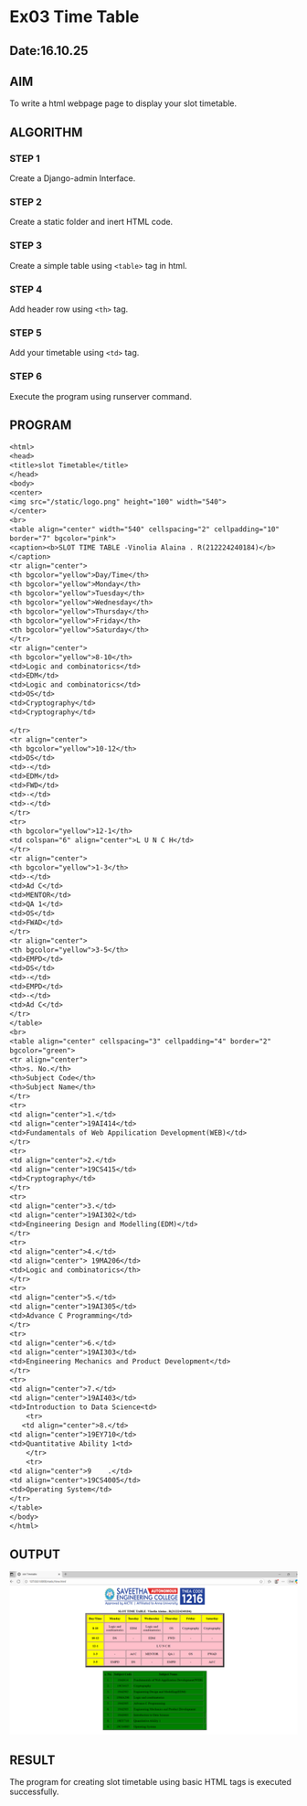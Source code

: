 # Ex03 Time Table

## Date:16.10.25

## AIM
To write a html webpage page to display your slot timetable.

## ALGORITHM
### STEP 1
Create a Django-admin Interface.

### STEP 2
Create a static folder and inert HTML code.

### STEP 3
Create a simple table using ```<table>``` tag in html.

### STEP 4
Add header row using ```<th>``` tag.

### STEP 5
Add your timetable using ```<td>``` tag.

### STEP 6
Execute the program using runserver command.

## PROGRAM
```
<html>
<head>
<title>slot Timetable</title>    
</head>
<body>
<center>
<img src="/static/logo.png" height="100" width="540">
</center>
<br>
<table align="center" width="540" cellspacing="2" cellpadding="10" border="7" bgcolor="pink">
<caption><b>SLOT TIME TABLE -Vinolia Alaina . R(212224240184)</b></caption>
<tr align="center">
<th bgcolor="yellow">Day/Time</th>
<th bgcolor="yellow">Monday</th>
<th bgcolor="yellow">Tuesday</th>
<th bgcolor="yellow">Wednesday</th>
<th bgcolor="yellow">Thursday</th>
<th bgcolor="yellow">Friday</th>
<th bgcolor="yellow">Saturday</th>
</tr>
<tr align="center">
<th bgcolor="yellow">8-10</th>
<td>Logic and combinatorics</td>
<td>EDM</td>
<td>Logic and combinatorics</td>
<td>OS</td>
<td>Cryptography</td>
<td>Cryptography</td>

</tr>
<tr align="center">
<th bgcolor="yellow">10-12</th>
<td>DS</td>
<td>-</td>
<td>EDM</td>
<td>FWD</td>
<td>-</td>
<td>-</td>
</tr>
<tr>
<th bgcolor="yellow">12-1</th>
<td colspan="6" align="center">L U N C H</td>
</tr>
<tr align="center">
<th bgcolor="yellow">1-3</th>
<td>-</td>
<td>Ad C</td>
<td>MENTOR</td>
<td>QA 1</td>
<td>OS</td>
<td>FWAD</td>
</tr>
<tr align="center">
<th bgcolor="yellow">3-5</th>
<td>EMPD</td>
<td>DS</td>
<td>-</td>
<td>EMPD</td>
<td>-</td>
<td>Ad C</td>
</tr>
</table>
<br>
<table align="center" cellspacing="3" cellpadding="4" border="2" bgcolor="green">
<tr align="center">
<th>s. No.</th>
<th>Subject Code</th>
<th>Subject Name</th>
</tr>
<tr>
<td align="center">1.</td>
<td align="center">19AI414</td>
<td>Fundamentals of Web Appilication Development(WEB)</td>
</tr>
<tr>
<td align="center">2.</td>
<td align="center">19CS415</td>
<td>Cryptography</td>
</tr>
<tr>
<td align="center">3.</td>
<td align="center">19AI302</td>
<td>Engineering Design and Modelling(EDM)</td>
</tr>
<tr>
<td align="center">4.</td>
<td align="center"> 19MA206</td>
<td>Logic and combinatorics</th>
</tr>
<tr>
<td align="center">5.</td>
<td align="center">19AI305</td>
<td>Advance C Programming</td>
</tr>
<tr>
<td align="center">6.</td>
<td align="center">19AI303</td>
<td>Engineering Mechanics and Product Development</td>
</tr>
<tr>
<td align="center">7.</td>
<td align="center">19AI403</td>
<td>Introduction to Data Science<td>
    <tr>
   <td align="center">8.</td>
<td align="center">19EY710</td>
<td>Quantitative Ability 1<td> 
    </tr>
    <tr>
<td align="center">9    .</td>
<td align="center">19CS4005</td>
<td>Operating System</td>    
</tr>
</table>
</body>
</html>
```

## OUTPUT
![alt text](<Screenshot 2025-10-16 114846.png>)

## RESULT
The program for creating slot timetable using basic HTML tags is executed successfully.
